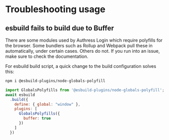# Troubleshooting usage

## esbuild fails to build due to Buffer
There are some modules used by Authress Login which require polyfills for the browser. Some bundlers such as Rollup and Webpack pull these in automatically, under certain cases. Others do not. If you run into an issue, make sure to check the documentation.

For esbuild build script, a quick change to the build configuration solves this:

```sh
npm i @esbuild-plugins/node-globals-polyfill
```

```js
import GlobalsPolyfills from '@esbuild-plugins/node-globals-polyfill';
await esbuild
  .build({
    define: { global: "window" },
    plugins: [
      GlobalsPolyfills({
        buffer: true
      })
    ]
  })
